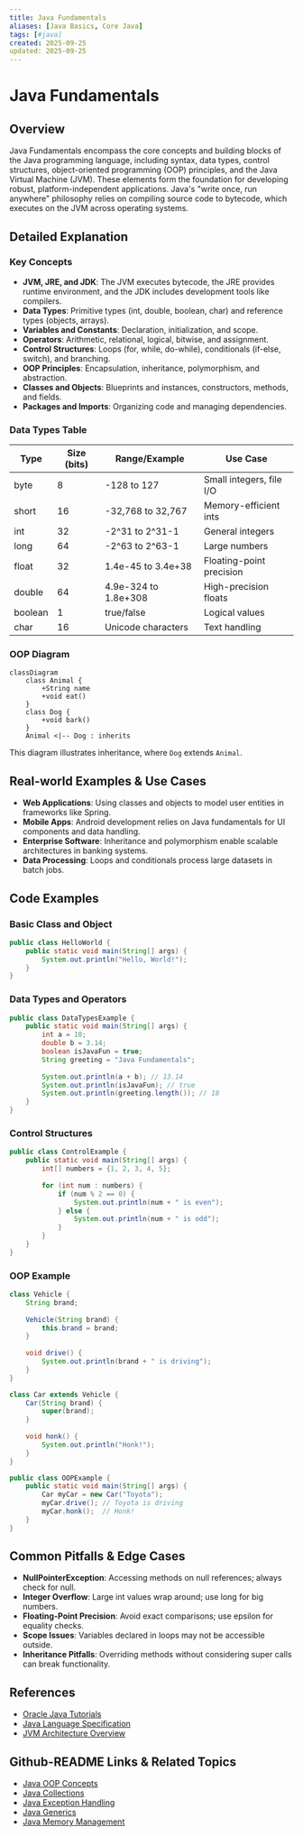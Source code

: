 ```yaml
---
title: Java Fundamentals
aliases: [Java Basics, Core Java]
tags: [#java]
created: 2025-09-25
updated: 2025-09-25
---
```


# Java Fundamentals

## Overview

Java Fundamentals encompass the core concepts and building blocks of the Java programming language, including syntax, data types, control structures, object-oriented programming (OOP) principles, and the Java Virtual Machine (JVM). These elements form the foundation for developing robust, platform-independent applications. Java's "write once, run anywhere" philosophy relies on compiling source code to bytecode, which executes on the JVM across operating systems.

## Detailed Explanation

### Key Concepts

- **JVM, JRE, and JDK**: The JVM executes bytecode, the JRE provides runtime environment, and the JDK includes development tools like compilers.
- **Data Types**: Primitive types (int, double, boolean, char) and reference types (objects, arrays).
- **Variables and Constants**: Declaration, initialization, and scope.
- **Operators**: Arithmetic, relational, logical, bitwise, and assignment.
- **Control Structures**: Loops (for, while, do-while), conditionals (if-else, switch), and branching.
- **OOP Principles**: Encapsulation, inheritance, polymorphism, and abstraction.
- **Classes and Objects**: Blueprints and instances, constructors, methods, and fields.
- **Packages and Imports**: Organizing code and managing dependencies.

### Data Types Table

| Type      | Size (bits) | Range/Example                  | Use Case                  |
|-----------|-------------|-------------------------------|---------------------------|
| byte     | 8          | -128 to 127                  | Small integers, file I/O |
| short    | 16         | -32,768 to 32,767            | Memory-efficient ints    |
| int      | 32         | -2^31 to 2^31-1              | General integers         |
| long     | 64         | -2^63 to 2^63-1              | Large numbers            |
| float    | 32         | 1.4e-45 to 3.4e+38           | Floating-point precision |
| double   | 64         | 4.9e-324 to 1.8e+308         | High-precision floats    |
| boolean  | 1          | true/false                   | Logical values           |
| char     | 16         | Unicode characters           | Text handling            |

### OOP Diagram

```mermaid
classDiagram
    class Animal {
        +String name
        +void eat()
    }
    class Dog {
        +void bark()
    }
    Animal <|-- Dog : inherits
```

This diagram illustrates inheritance, where `Dog` extends `Animal`.

## Real-world Examples & Use Cases

- **Web Applications**: Using classes and objects to model user entities in frameworks like Spring.
- **Mobile Apps**: Android development relies on Java fundamentals for UI components and data handling.
- **Enterprise Software**: Inheritance and polymorphism enable scalable architectures in banking systems.
- **Data Processing**: Loops and conditionals process large datasets in batch jobs.

## Code Examples

### Basic Class and Object

```java
public class HelloWorld {
    public static void main(String[] args) {
        System.out.println("Hello, World!");
    }
}
```

### Data Types and Operators

```java
public class DataTypesExample {
    public static void main(String[] args) {
        int a = 10;
        double b = 3.14;
        boolean isJavaFun = true;
        String greeting = "Java Fundamentals";
        
        System.out.println(a + b); // 13.14
        System.out.println(isJavaFun); // true
        System.out.println(greeting.length()); // 18
    }
}
```

### Control Structures

```java
public class ControlExample {
    public static void main(String[] args) {
        int[] numbers = {1, 2, 3, 4, 5};
        
        for (int num : numbers) {
            if (num % 2 == 0) {
                System.out.println(num + " is even");
            } else {
                System.out.println(num + " is odd");
            }
        }
    }
}
```

### OOP Example

```java
class Vehicle {
    String brand;
    
    Vehicle(String brand) {
        this.brand = brand;
    }
    
    void drive() {
        System.out.println(brand + " is driving");
    }
}

class Car extends Vehicle {
    Car(String brand) {
        super(brand);
    }
    
    void honk() {
        System.out.println("Honk!");
    }
}

public class OOPExample {
    public static void main(String[] args) {
        Car myCar = new Car("Toyota");
        myCar.drive(); // Toyota is driving
        myCar.honk();  // Honk!
    }
}
```

## Common Pitfalls & Edge Cases

- **NullPointerException**: Accessing methods on null references; always check for null.
- **Integer Overflow**: Large int values wrap around; use long for big numbers.
- **Floating-Point Precision**: Avoid exact comparisons; use epsilon for equality checks.
- **Scope Issues**: Variables declared in loops may not be accessible outside.
- **Inheritance Pitfalls**: Overriding methods without considering super calls can break functionality.

## References

- [Oracle Java Tutorials](https://docs.oracle.com/javase/tutorial/)
- [Java Language Specification](https://docs.oracle.com/javase/specs/jls/se21/html/index.html)
- [JVM Architecture Overview](https://www.oracle.com/java/technologies/javase/jvm-architecture.html)

## Github-README Links & Related Topics

- [Java OOP Concepts](java/)
- [Java Collections](java-collections-deep-dive/)
- [Java Exception Handling](java-exception-handling/)
- [Java Generics](java-generics/)
- [Java Memory Management](java-memory-management/)
